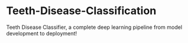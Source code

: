 # Teeth-Disease-Classification
Teeth Disease Classifier, a complete deep learning pipeline from model development to deployment!
